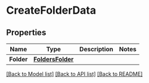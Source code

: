 # CreateFolderData

## Properties
Name | Type | Description | Notes
------------ | ------------- | ------------- | -------------
**Folder** | [**FoldersFolder**](folders_folder.md) |  | 

[[Back to Model list]](../README.md#documentation-for-models) [[Back to API list]](../README.md#documentation-for-api-endpoints) [[Back to README]](../README.md)


